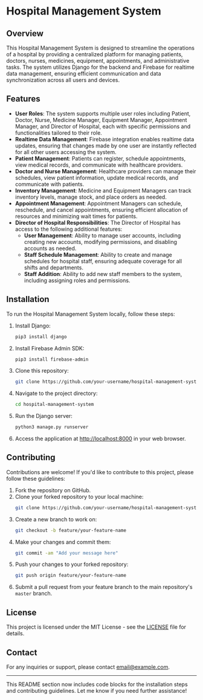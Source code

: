 # Hospital Management System

## Overview
This Hospital Management System is designed to streamline the operations of a hospital by providing a centralized platform for managing patients, doctors, nurses, medicines, equipment, appointments, and administrative tasks. The system utilizes Django for the backend and Firebase for realtime data management, ensuring efficient communication and data synchronization across all users and devices.

## Features

- **User Roles**: The system supports multiple user roles including Patient, Doctor, Nurse, Medicine Manager, Equipment Manager, Appointment Manager, and Director of Hospital, each with specific permissions and functionalities tailored to their role.
- **Realtime Data Management**: Firebase integration enables realtime data updates, ensuring that changes made by one user are instantly reflected for all other users accessing the system.
- **Patient Management**: Patients can register, schedule appointments, view medical records, and communicate with healthcare providers.
- **Doctor and Nurse Management**: Healthcare providers can manage their schedules, view patient information, update medical records, and communicate with patients.
- **Inventory Management**: Medicine and Equipment Managers can track inventory levels, manage stock, and place orders as needed.
- **Appointment Management**: Appointment Managers can schedule, reschedule, and cancel appointments, ensuring efficient allocation of resources and minimizing wait times for patients.
- **Director of Hospital Responsibilities**: The Director of Hospital has access to the following additional features:
  - **User Management**: Ability to manage user accounts, including creating new accounts, modifying permissions, and disabling accounts as needed.
  - **Staff Schedule Management**: Ability to create and manage schedules for hospital staff, ensuring adequate coverage for all shifts and departments.
  - **Staff Addition**: Ability to add new staff members to the system, including assigning roles and permissions.

## Installation
To run the Hospital Management System locally, follow these steps:

1. Install Django:
    ```bash
    pip3 install django
    ```
2. Install Firebase Admin SDK:
    ```bash
    pip3 install firebase-admin
    ```
3. Clone this repository:
    ```bash
    git clone https://github.com/your-username/hospital-management-system.git
    ```
4. Navigate to the project directory:
    ```bash
    cd hospital-management-system
    ```
5. Run the Django server:
    ```bash
    python3 manage.py runserver
    ```
6. Access the application at [http://localhost:8000](http://localhost:8000) in your web browser.

## Contributing
Contributions are welcome! If you'd like to contribute to this project, please follow these guidelines:

1. Fork the repository on GitHub.
2. Clone your forked repository to your local machine:
    ```bash
    git clone https://github.com/your-username/hospital-management-system.git
    ```
3. Create a new branch to work on:
    ```bash
    git checkout -b feature/your-feature-name
    ```
4. Make your changes and commit them:
    ```bash
    git commit -am "Add your message here"
    ```
5. Push your changes to your forked repository:
    ```bash
    git push origin feature/your-feature-name
    ```
6. Submit a pull request from your feature branch to the main repository's `master` branch.

## License
This project is licensed under the MIT License - see the [LICENSE](LICENSE) file for details.

## Contact
For any inquiries or support, please contact [email@example.com](binh.nguyendangthanh@hcmut.edu.vn).

---

This README section now includes code blocks for the installation steps and contributing guidelines. Let me know if you need further assistance!
